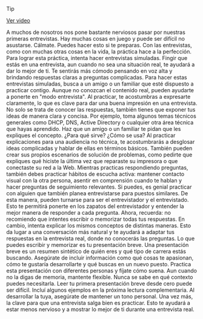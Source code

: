 > [!TIP]  
> [Ver video](https://youtu.be/Ddd3-zMXg-c)

A muchos de nosotros nos pone bastante nerviosos pasar por nuestras primeras entrevistas. Hay muchas cosas en juego y puede ser difícil no asustarse. Cálmate. Puedes hacer esto si te preparas. Con las entrevistas, como con muchas otras cosas en la vida, la práctica hace a la perfección. Para lograr esta práctica, intenta hacer entrevistas simuladas. Fingir que estás en una entrevista, aun cuando no sea una situación real, te ayudará a dar lo mejor de ti. Te sentirás más cómodo pensando en voz alta y brindando respuestas claras a preguntas complicadas. Para hacer estas entrevistas simuladas, busca a un amigo o un familiar que esté dispuesto a practicar contigo. Aunque no conozcan el contenido real, pueden ayudarte a ponerte en "modo entrevista". Al practicar, te acostumbras a expresarte claramente, lo que es clave para dar una buena impresión en una entrevista. No solo se trata de conocer las respuestas, también tienes que exponer tus ideas de manera clara y concisa. Por ejemplo, toma algunos temas técnicos generales como DHCP, DNS, Active Directory o cualquier otra área técnica que hayas aprendido. Haz que un amigo o un familiar te pidan que les expliques el concepto. ¿Para qué sirve? ¿Cómo se usa? Al practicar explicaciones para una audiencia no técnica, te acostumbrarás a desglosar ideas complicadas y hablar de ellas en términos básicos. También pueden crear sus propios escenarios de solución de problemas, como pedirte que expliques qué hiciste la última vez que reparaste su impresora o que conectaste su red a la Web. Mientras practicas respondiendo preguntas, también debes practicar hábitos de escucha activa: mantener contacto visual con la otra persona, asentir en comprensión cuando te hablan y hacer preguntas de seguimiento relevantes. Si puedes, es genial practicar con alguien que también planea entrevistarse para puestos similares. De esta manera, pueden turnarse para ser el entrevistador y el entrevistado. Esto te permitirá ponerte en los zapatos del entrevistador y entender la mejor manera de responder a cada pregunta. Ahora, recuerda: no recomiendo que intentes escribir o memorizar todas tus respuestas. En cambio, intenta explicar los mismos conceptos de distintas maneras. Esto da lugar a una conversación más natural y te ayudará a adaptar tus respuestas en la entrevista real, donde no conocerás las preguntas. Lo que puedes escribir y memorizar es tu presentación breve. Una presentación breve es un resumen sintético de quién eres y qué tipo de carrera estás buscando. Asegúrate de incluir información como qué cosas te apasionan, cómo te gustaría desarrollarte y qué buscas en un nuevo puesto. Practica esta presentación con diferentes personas y fíjate cómo suena. Aun cuando no la digas de memoria, mantente flexible. Nunca se sabe en qué contexto puedes necesitarla. Leer tu primera presentación breve desde cero puede ser difícil. Incluí algunos ejemplos en la próxima lectura complementaria. Al desarrollar la tuya, asegúrate de mantener un tono personal. Una vez más, la clave para que una entrevista salga bien es practicar. Esto te ayudará a estar menos nervioso y a mostrar lo mejor de ti durante una entrevista real.